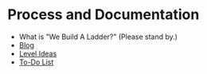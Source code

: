 # Process and Documentation

- What is "We Build A Ladder?" (Please stand by.)
- [Blog](./blog.md)
- [Level Ideas](./level-ideas.md)
- [To-Do List](./to-do-list.md)
